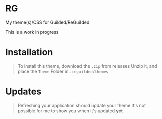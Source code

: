 # RG
My theme(s)/CSS for Guilded/ReGuilded

This is a work in progress


# Installation
> To install this theme, download the `.zip` from releases
> Unzip it, and place the `Theme` Folder in `.reguilded/themes`

# Updates
> Refreshing your application should update your theme
> It's not possible for me to show you when it's updated **yet**